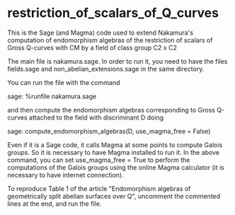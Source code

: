 # restriction_of_scalars_of_Q_curves
This is the Sage (and Magma) code used to extend Nakamura's computation of endomorphism algebras of the restriction of scalars of Gross Q-curves with CM by a field of class group C2 x C2

The main file is nakamura.sage. In order to run it, you need to have the files fields.sage and non_abelian_extensions.sage in the same directory. 

You can run the file with the command

sage: %runfile nakamura.sage

and then compute the endomorphism algebras corresponding to Gross Q-curves attached to the field with discriminant D doing 

sage: compute_endomorphism_algebras(D, use_magma_free = False)

Even if it is a Sage code, it calls Magma at some points to compute Galois groups. So it is necessary to have Magma installed to run it. In the above command, you can set use_magma_free = True to perform the computations of the Galois groups using the online Magma calculator (it is necessary to have internet connection).

To reproduce Table 1 of the article "Endomorphism algebras of geometrically split abelian surfaces over Q", uncomment the commented lines at the end, and run the file.
